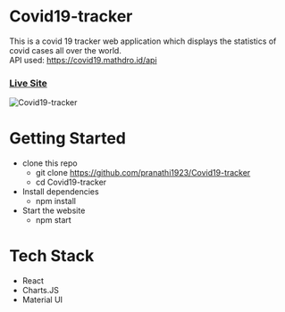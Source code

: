 # Covid19-tracker
This is a covid 19 tracker web application which displays the statistics of covid cases all over the world. <br />
API used: https://covid19.mathdro.id/api

### [Live Site](https://covid19statswebsite.netlify.com/)

![Covid19-tracker](https://github.com/shreya28302/Covid19-tracker/blob/master/screenshot/Screenshot%202021-07-18%20223851.png)


# Getting Started
* clone this repo 
  	* git clone https://github.com/pranathi1923/Covid19-tracker
  	* cd Covid19-tracker
* Install dependencies
  	* npm install
* Start the website
	* npm start

# Tech Stack 
* React 
* Charts.JS 
* Material UI
